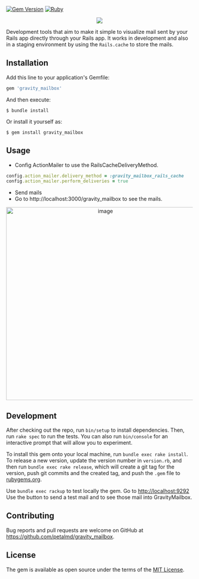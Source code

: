 [![Gem Version](https://badge.fury.io/rb/gravity_mailbox.svg)](https://badge.fury.io/rb/gravity_mailbox)
[![Ruby](https://github.com/petalmd/gravity_mailbox/actions/workflows/main.yml/badge.svg)](https://github.com/petalmd/gravity_mailbox/actions/workflows/main.yml)

<p align="center">
  <img src="https://user-images.githubusercontent.com/7858787/213794938-f55aef73-ce49-45b5-a388-d16f2435de15.png" />
</p>

Development tools that aim to make it simple to visualize mail sent by your Rails app directly through your Rails app.
It works in development and also in a staging environment by using the `Rails.cache` to store the mails.

## Installation

Add this line to your application's Gemfile:

```ruby
gem 'gravity_mailbox'
```

And then execute:

    $ bundle install

Or install it yourself as:

    $ gem install gravity_mailbox

## Usage

* Config ActionMailer to use the RailsCacheDeliveryMethod.

```ruby
config.action_mailer.delivery_method = :gravity_mailbox_rails_cache
config.action_mailer.perform_deliveries = true
```

* Send mails
* Go to http://localhost:3000/gravity_mailbox to see the mails.

<p align="center">
    <img width="520" alt="image" src="https://user-images.githubusercontent.com/7858787/213796119-a22ac9da-3943-4cd0-95e6-2fb724de999a.png">
</p>

## Development

After checking out the repo, run `bin/setup` to install dependencies. Then, run `rake spec` to run the tests. You can also run `bin/console` for an interactive prompt that will allow you to experiment.

To install this gem onto your local machine, run `bundle exec rake install`. To release a new version, update the version number in `version.rb`, and then run `bundle exec rake release`, which will create a git tag for the version, push git commits and the created tag, and push the `.gem` file to [rubygems.org](https://rubygems.org).

Use `bundle exec rackup` to test locally the gem. Go to [http://localhost:9292](http://localhost:9292)
Use the button to send a test mail and to see those mail into GravityMailbox.

## Contributing

Bug reports and pull requests are welcome on GitHub at https://github.com/petalmd/gravity_mailbox.

## License

The gem is available as open source under the terms of the [MIT License](https://opensource.org/licenses/MIT).
